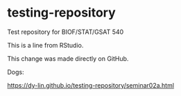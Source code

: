 # testing-repository
Test repository for BIOF/STAT/GSAT 540

This is a line from RStudio.

This change was made directly on GitHub.

Dogs:

https://dy-lin.github.io/testing-repository/seminar02a.html
